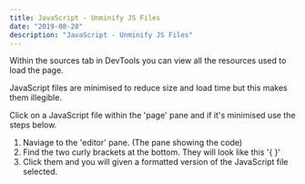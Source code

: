 ```yaml
---
title: JavaScript - Unminify JS Files
date: "2019-08-28"
description: "JavaScript - Unminify JS Files"
---
```


Within the sources tab in DevTools you can view all the resources used to load the page.

JavaScript files are minimised to reduce size and load time but this makes them illegible. 

Click on a JavaScript file within the 'page' pane and if it's minimised use the steps below.

1. Naviage to the 'editor' pane. (The pane showing the code)
2. Find the two curly brackets at the bottom. They will look like this '{ }'
3. Click them and you will given a formatted version of the JavaScript file selected. 


